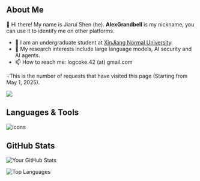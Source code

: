 ## About Me
👋 Hi there! My name is Jiarui Shen (he). **AlexGrandbell** is my nickname, you can use it to identify me on other platforms.

- 🔭 I am an undergraduate student at [XinJiang Normal University](https://www.xjnu.edu.cn).
- 🌱 My research interests include large language models, AI security and AI agents.
- 📫 How to reach me: logcoke.42 (at) gmail.com

☟This is the number of requests that have visited this page (Starting from May 1, 2025).

[![](https://komarev.com/ghpvc/?username=logcoke&label=View)](https://github.com/logcoke)

## Languages & Tools

<p>
  <!-- 编程语言 -->
  <img src="https://skillicons.dev/icons?i=cpp,c,cs,java,python,swift,html,css,js,vue,spring,nginx,git,docker,nodejs,linux,ubuntu,apple,mysql,figma,ps,pr,au,tensorflow,idea,clion,pycharm,vscode" alt="icons"/>
</p>

## GitHub Stats

![Your GitHub Stats](https://github-readme-stats.vercel.app/api?username=logcoke&show_icons=true)

![Top Languages](https://github-readme-stats.vercel.app/api/top-langs/?username=logcoke&layout=compact)
